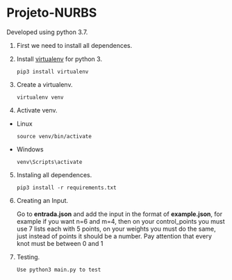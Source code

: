 # Projeto-NURBS

Developed using python 3.7.

1. First we need to install all dependences.

2. Install [virtualenv](https://virtualenv.pypa.io/en/latest/installation/) for python 3.
    ``` 
    pip3 install virtualenv
    ```
    
3. Create a virtualenv.
    ```
    virtualenv venv
    ```
    

4. Activate venv.

* Linux
    ```
    source venv/bin/activate
    ```

* Windows
    ```
    venv\Scripts\activate
    ```

5. Instaling all dependences.
    ```
    pip3 install -r requirements.txt
    ```

6. Creating an Input.

    Go to **entrada.json** and add the input in the format of **example.json**, for example if you want n=6 and m=4, then on your control_points you must use 7 lists each with 5 points, on your weights you must do the same, just instead of points it should be a number.
    Pay attention that every knot must be between 0 and 1

7. Testing.
    ```
    Use python3 main.py to test
    ```